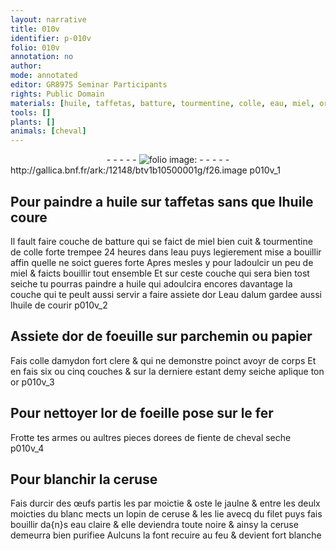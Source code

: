 ```yaml
---
layout: narrative
title: 010v
identifier: p-010v
folio: 010v
annotation: no
author:
mode: annotated
editor: GR8975 Seminar Participants
rights: Public Domain
materials: [huile, taffetas, batture, tourmentine, colle, eau, miel, or, eau dalum, parchemin, papier, amydon, fer, fiente de cheval seche, ceruse, œufs, jaulne, filet, eau claire]
tools: []
plants: []
animals: [cheval]
---
```


<div class="folio" align="center">- - - - - <a href="http://gallica.bnf.fr/ark:/12148/btv1b10500001g/f26.image" target="_blank"><img src="https://cu-mkp.github.io/2017-workshop-edition/assets/photo-icon.png" alt="folio image: " style="display:inline-block; margin-bottom:-3px;"/></a> - - - - - </div> http://gallica.bnf.fr/ark:/12148/btv1b10500001g/f26.image  p010v_1 

## Pour paindre a <span class="m">huile</span> sur <span class="m">taffetas</span> sans que l<span class="m">huile</span> coure

 
Il fault faire couche de <span class="m">batture</span> qui se faict de miel bien cuit & <span class="m">tourmentine</span> de <span class="m">colle</span> forte trempee 24 heures dans l<span class="m">eau</span> puys legierement mise a bouillir affin quelle ne soict gueres forte Apres mesles y pour ladoulcir un peu de <span class="m">miel</span> & faicts bouillir tout ensemble Et sur ceste couche qui sera bien tost seiche tu pourras paindre a <span class="m">huile</span> qui adoulcira encores davantage la couche qui te peult aussi servir a faire assiete d<span class="m">or</span> L<span class="m">eau dalum</span> gardee aussi l<span class="m">huile</span> de courir
   p010v_2 

## Assiete d<span class="m">or</span> de foeuille sur <span class="m">parchemin</span> ou <span class="m">papier</span>

 
Fais colle d<span class="m">amydon</span> fort clere & qui ne demonstre poinct avoyr de corps Et en fais six ou cinq couches & sur la derniere estant demy seiche aplique ton <span class="m">or</span>
   p010v_3 

## Pour nettoyer l<span class="m">or</span> de foeille pose sur le <span class="m">fer</span>

 
Frotte tes armes ou aultres pieces dorees de <span class="m">fiente de <span class="al">cheval</span> seche</span>
   p010v_4 

## Pour blanchir la <span class="m">ceruse</span>

 
Fais durcir des <span class="m">œufs</span> partis les par moictie & oste le <span class="m">jaulne</span> & entre les deulx moicties du blanc mects un lopin de <span class="m">ceruse</span> & les lie avecq du <span class="m">filet</span> puys fais bouillir da{n}s <span class="m">eau claire</span> & elle deviendra toute noire & ainsy la <span class="m">ceruse</span> demeurra bien purifiee Aulcuns la font recuire au feu & devient fort blanche
 